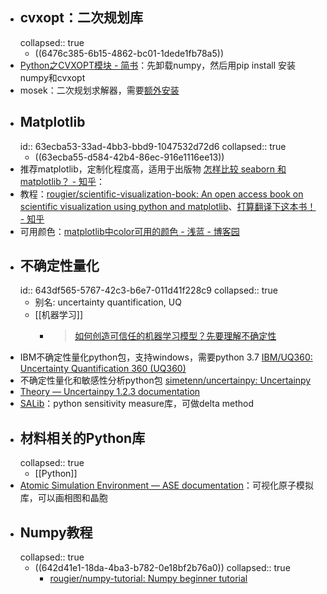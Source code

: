 - ## cvxopt：二次规划库
  collapsed:: true
	- ((6476c385-6b15-4862-bc01-1dede1fb78a5))
- [Python之CVXOPT模块 - 简书](https://www.jianshu.com/p/df447c3e4efe)：先卸载numpy，然后用pip install 安装numpy和cvxopt
- mosek：二次规划求解器，需要[额外安装](https://hyp.is/hUX3VDQIEeyrDKdMHffprw/cvxopt.org/userguide/coneprog.html)
- ## Matplotlib
  id:: 63ecba53-33ad-4bb3-bbd9-1047532d72d6
  collapsed:: true
	- ((63ecba55-d584-42b4-86ec-916e1116ee13))
- 推荐matplotlib，定制化程度高，适用于出版物 [怎样比较 seaborn 和 matplotlib？ - 知乎](https://www.zhihu.com/question/301637122?sort=created)：
- 教程：[rougier/scientific-visualization-book: An open access book on scientific visualization using python and matplotlib](https://github.com/rougier/scientific-visualization-book)、[打算翻译下这本书！ - 知乎](https://zhuanlan.zhihu.com/p/475781624?utm_source=wechat_session&utm_medium=social&utm_oi=903663640190803968&utm_campaign=shareopn)
- 可用颜色：[matplotlib中color可用的颜色 - 浅蓝 - 博客园](https://www.cnblogs.com/qianblue/p/10783261.html)
- ## 不确定性量化
  id:: 643df565-5767-42c3-b6e7-011d41f228c9
  collapsed:: true
	- 别名: uncertainty quantification, UQ
	- [[机器学习]]
		- >[如何创造可信任的机器学习模型？先要理解不确定性](https://baijiahao.baidu.com/s?id=1621977790524086181&wfr=spider&for=pc)
- IBM不确定性量化python包，支持windows，需要python 3.7 [IBM/UQ360: Uncertainty Quantification 360 (UQ360)](https://github.com/IBM/UQ360)
- 不确定性量化和敏感性分析python包 [simetenn/uncertainpy: Uncertainpy](https://github.com/simetenn/uncertainpy)
- [Theory — Uncertainpy 1.2.3 documentation](https://uncertainpy.readthedocs.io/en/latest/theory.html)
- [SALib](https://github.com/SALib/SALib)：python sensitivity measure库，可做delta method
- ## 材料相关的Python库
  collapsed:: true
	- [[Python]]
- [Atomic Simulation Environment — ASE documentation](https://wiki.fysik.dtu.dk/ase/index.html)：可视化原子模拟库，可以画相图和晶胞
- ## Numpy教程
  collapsed:: true
	- ((642d41e1-18da-4ba3-b782-0e18bf2b76a0))
	  collapsed:: true
		- [rougier/numpy-tutorial: Numpy beginner tutorial](https://github.com/rougier/numpy-tutorial)